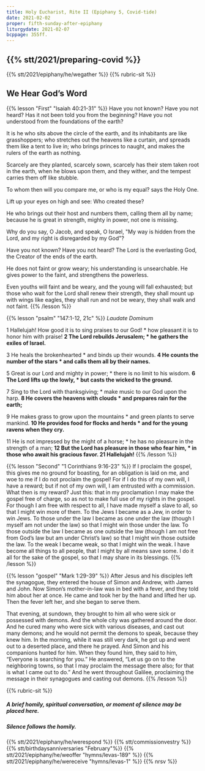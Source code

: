 ```yaml
---
title: Holy Eucharist, Rite II (Epiphany 5, Covid-tide)
date: 2021-02-02
proper: fifth-sunday-after-epiphany
liturgydate: 2021-02-07
bcppage: 355ff.
---
```

{{% stt/2021/preparing-covid %}}
---
{{% stt/2021/epiphany/he/wegather %}}
{{% rubric-sit %}}
## We Hear God’s Word
{{% lesson "First" "Isaiah 40:21-31" %}}
Have you not known? Have you not heard?
Has it not been told you from the beginning?
Have you not understood from the foundations of the earth?

It is he who sits above the circle of the earth,
and its inhabitants are like grasshoppers;
who stretches out the heavens like a curtain,
and spreads them like a tent to live in;
who brings princes to naught,
and makes the rulers of the earth as nothing.

Scarcely are they planted, scarcely sown,
scarcely has their stem taken root in the earth,
when he blows upon them, and they wither,
and the tempest carries them off like stubble.

To whom then will you compare me,
or who is my equal? says the Holy One.

Lift up your eyes on high and see:
Who created these?

He who brings out their host and numbers them,
calling them all by name;
because he is great in strength,
mighty in power,
not one is missing.

Why do you say, O Jacob,
and speak, O Israel,
"My way is hidden from the Lord,
and my right is disregarded by my God"?

Have you not known? Have you not heard?
The Lord is the everlasting God,
the Creator of the ends of the earth.

He does not faint or grow weary;
his understanding is unsearchable.
He gives power to the faint,
and strengthens the powerless.

Even youths will faint and be weary,
and the young will fall exhausted;
but those who wait for the Lord shall renew their strength,
they shall mount up with wings like eagles,
they shall run and not be weary,
they shall walk and not faint.
{{% /lesson %}}

{{% lesson "psalm" "147:1-12, 21c" %}}
_Laudate Dominum_

1 Hallelujah!
	How good it is to sing praises to our God! *
how pleasant it is to honor him with praise!
**2 The Lord rebuilds Jerusalem; *
he gathers the exiles of Israel.**

3 He heals the brokenhearted *
and binds up their wounds.
**4 He counts the number of the stars *
and calls them all by their names.**

5 Great is our Lord and mighty in power; *
there is no limit to his wisdom.
**6 The Lord lifts up the lowly, *
but casts the wicked to the ground.**

7 Sing to the Lord with thanksgiving; *
make music to our God upon the harp.
**8 He covers the heavens with clouds *
and prepares rain for the earth;**

9 He makes grass to grow upon the mountains *
and green plants to serve mankind.
**10 He provides food for flocks and herds *
and for the young ravens when they cry.**

11 He is not impressed by the might of a horse; *
he has no pleasure in the strength of a man;
**12 But the Lord has pleasure in those who fear him, *
in those who await his gracious favor.
21 Hallelujah!**
{{% /lesson %}}

{{% lesson "Second"  "1 Corinthians 9:16-23" %}}
If I proclaim the gospel, this gives me no ground for boasting, for an obligation is laid on me, and woe to me if I do not proclaim the gospel! For if I do this of my own will, I have a reward; but if not of my own will, I am entrusted with a commission. What then is my reward? Just this: that in my proclamation I may make the gospel free of charge, so as not to make full use of my rights in the gospel.
For though I am free with respect to all, I have made myself a slave to all, so that I might win more of them. To the Jews I became as a Jew, in order to win Jews. To those under the law I became as one under the law (though I myself am not under the law) so that I might win those under the law. To those outside the law I became as one outside the law (though I am not free from God’s law but am under Christ’s law) so that I might win those outside the law. To the weak I became weak, so that I might win the weak. I have become all things to all people, that I might by all means save some. I do it all for the sake of the gospel, so that I may share in its blessings.
{{% /lesson %}}

{{% lesson "gospel" "Mark 1:29-39" %}}
After Jesus and his disciples left the synagogue, they entered the house of Simon and Andrew, with James and John. Now Simon’s mother-in-law was in bed with a fever, and they told him about her at once. He came and took her by the hand and lifted her up. Then the fever left her, and she began to serve them.

That evening, at sundown, they brought to him all who were sick or possessed with demons. And the whole city was gathered around the door. And he cured many who were sick with various diseases, and cast out many demons; and he would not permit the demons to speak, because they knew him. In the morning, while it was still very dark, he got up and went out to a deserted place, and there he prayed. And Simon and his companions hunted for him. When they found him, they said to him, “Everyone is searching for you.” He answered, “Let us go on to the neighboring towns, so that I may proclaim the message there also; for that is what I came out to do.” And he went throughout Galilee, proclaiming the message in their synagogues and casting out demons.
{{% /lesson %}}

{{% rubric-sit %}}
##### A brief homily, spiritual conversation, or moment of silence may be placed here.
##### Silence follows the homily.

{{% stt/2021/epiphany/he/werespond %}}
{{% stt/commissionvestry %}}
{{% stt/birthdaysanniversaries "February"%}}
{{% stt/2021/epiphany/he/weoffer "hymns/levas-189" %}}
{{% stt/2021/epiphany/he/wereceive "hymns/levas-1" %}}
{{% nrsv %}}
